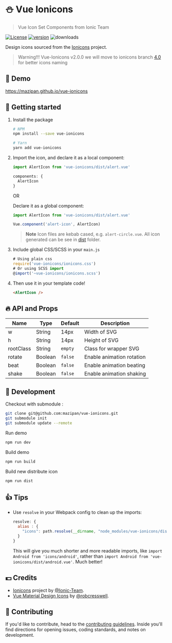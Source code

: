 # :snowman: Vue Ionicons

> Vue Icon Set Components from Ionic Team

[![License](https://img.shields.io/github/license/mazipan/vue-ionicons.svg?maxAge=3600)](https://github.com/mazipan/vue-ionicons) [![version](https://img.shields.io/npm/v/vue-ionicons.svg?maxAge=60)](https://www.npmjs.com/package/vue-ionicons) ![downloads](https://img.shields.io/npm/dt/vue-ionicons.svg?maxAge=3600)

Design icons sourced from the
[Ionicons](https://github.com/ionic-team/ionicons) project.

> Warning!!! Vue-Ionicons v2.0.0 we will move to ionicons branch [4.0](https://github.com/ionic-team/ionicons/tree/4.0) for better icons naming

## 🎉 Demo

https://mazipan.github.io/vue-ionicons

## 🚀 Getting started

1. Install the package

    ```bash
    # NPM
    npm install --save vue-ionicons

    # Yarn
    yarn add vue-ionicons
    ```

1. Import the icon, and declare it as a local component:

    ```javascript
    import AlertIcon from 'vue-ionicons/dist/alert.vue'

    components: {
      AlertIcon
    }
    ```

    OR

    Declare it as a global component:

    ```javascript
    import AlertIcon from 'vue-ionicons/dist/alert.vue'

    Vue.component('alert-icon', AlertIcon)
    ```

    > **Note** Icon files are kebab cased, e.g. `alert-circle.vue`. All icon generated can be see in [dist](https://github.com/mazipan/vue-ionicons/tree/master/dist) folder.

1. Include global CSS/SCSS in your `main.js`

    ```js
    # Using plain css
    require('vue-ionicons/ionicons.css')
    # Or using SCSS import
    @import('~vue-ionicons/ionicons.scss')
    ```

1. Then use it in your template code!

    ```html
    <AlertIcon />
    ```

## 🔥 API and Props

| Name               	| Type                 | Default     | Description                          	|
|--------------------	|----------------------|-------------|--------------------------------------	|
| w         	        | String               | 14px        | Width of SVG                          	|
| h         	        | String               | 14px        | Height of SVG                         	|
| rootClass         	| String               | `empty`     | Class for wrapper SVG                  |
| rotate         	    | Boolean              | `false`     | Enable animation rotation              |
| beat         	      | Boolean              | `false`     | Enable animation beating               |
| shake         	    | Boolean              | `false`     | Enable animation shaking               |


## 🏃 Development

Checkout with submodule :

```bash
git clone git@github.com:mazipan/vue-ionicons.git
git submodule init
git submodule update --remote
```

Run demo

```bash
npm run dev
```

Build demo

```bash
npm run build
```

Build new distribute icon

```bash
npm run dist
```

## 👍 Tips

- Use `resolve` in your Webpack config to clean up the imports:

  ```javascript
  resolve: {
    alias : {
      "icons": path.resolve(__dirname, "node_modules/vue-ionicons/dist")
    }
  }
  ```

  This will give you much shorter and more readable imports, like
  `import Android from 'icons/android'`, rather than
  `import Android from 'vue-ionicons/dist/android.vue'`. Much better!

## 💵 Credits

- [Ionicons](https://github.com/ionic-team/ionicons) project by [@Ionic-Team](https://github.com/ionic-team).
- [Vue Material Design Icons](https://gitlab.com/robcresswell/vue-material-design-icons) by [@robcresswell](https://gitlab.com/robcresswell/).

## 🎁 Contributing

If you'd like to contribute, head to the [contributing guidelines](/CONTRIBUTING.md). Inside you'll find directions for opening issues, coding standards, and notes on development.
